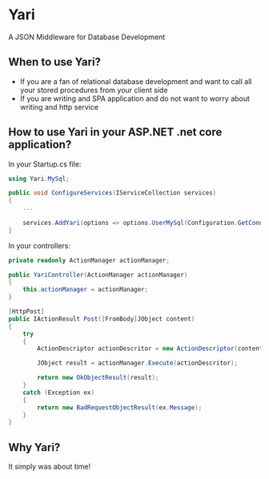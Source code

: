 # Yari
A JSON Middleware for Database Development

## When to use Yari?

* If you are a fan of relational database development and want to call all your stored procedures from your client side
* If you are writing and SPA application and do not want to worry about writing and http service

## How to use Yari in your ASP.NET .net core application?

In your Startup.cs file:

```csharp
using Yari.MySql;

public void ConfigureServices(IServiceCollection services)
{
    ...
    
    services.AddYari(options => options.UserMySql(Configuration.GetConnectionString("Default")));
}
```

In your controllers:

```csharp
private readonly ActionManager actionManager;

public YariController(ActionManager actionManager)
{
    this.actionManager = actionManager;
}

[HttpPost]
public IActionResult Post([FromBody]JObject content)
{
    try
    {
        ActionDescriptor actionDescritor = new ActionDescriptor(content);

        JObject result = actionManager.Execute(actionDescritor);

        return new OkObjectResult(result);
    }
    catch (Exception ex)
    {
        return new BadRequestObjectResult(ex.Message);
    }
}
```


## Why Yari?

It simply was about time! 

